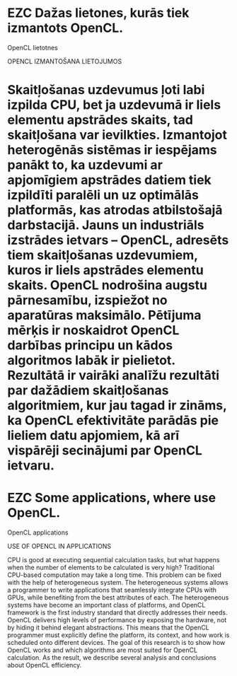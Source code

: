 EZC
Dažas lietones, kurās tiek izmantots OpenCL.
====
OpenCL lietotnes

OPENCL IZMANTOŠANA LIETOJUMOS

Skaitļošanas uzdevumus ļoti labi izpilda CPU, bet ja uzdevumā ir liels elementu apstrādes skaits, tad skaitļošana var ievilkties. Izmantojot heterogēnās sistēmas ir iespējams panākt to, ka uzdevumi ar apjomīgiem apstrādes datiem tiek izpildīti paralēli un uz optimālās platformās, kas atrodas atbilstošajā darbstacijā. Jauns un industriāls izstrādes ietvars – OpenCL, adresēts tiem skaitļošanas uzdevumiem, kuros ir liels apstrādes elementu skaits. OpenCL nodrošina augstu pārnesamību, izspiežot no aparatūras maksimālo. Pētījuma mērķis ir noskaidrot OpenCL darbības principu un kādos algoritmos labāk ir pielietot. Rezultātā ir vairāki analīžu rezultāti par dažādiem skaitļošanas algoritmiem, kur jau tagad ir zināms, ka OpenCL efektivitāte parādās pie lieliem datu apjomiem, kā arī vispārēji secinājumi par OpenCL ietvaru.
====
EZC
Some applications, where use OpenCL.
====
OpenCL applications

USE OF OPENCL IN APPLICATIONS

CPU is good at executing sequential calculation tasks, but what happens when the number of elements to be calculated is very high? Traditional CPU-based computation may take a long time. This problem can be fixed with the help of heterogeneous system. The heterogeneous systems allows a programmer to write applications that seamlessly integrate CPUs with GPUs, while benefiting from the best attributes of each. The heterogeneous systems have become an important class of platforms, and OpenCL framework is the first industry standard that directly addresses their needs. OpenCL delivers high levels of performance by exposing the hardware, not by hiding it behind elegant abstractions. This means that the OpenCL programmer must explicitly define the platform, its context, and how work is scheduled onto different devices. The goal of this research is to show how OpenCL works and which algorithms are most suited for OpenCL calculation. As the result, we describe several analysis and conclusions about OpenCL efficiency.

